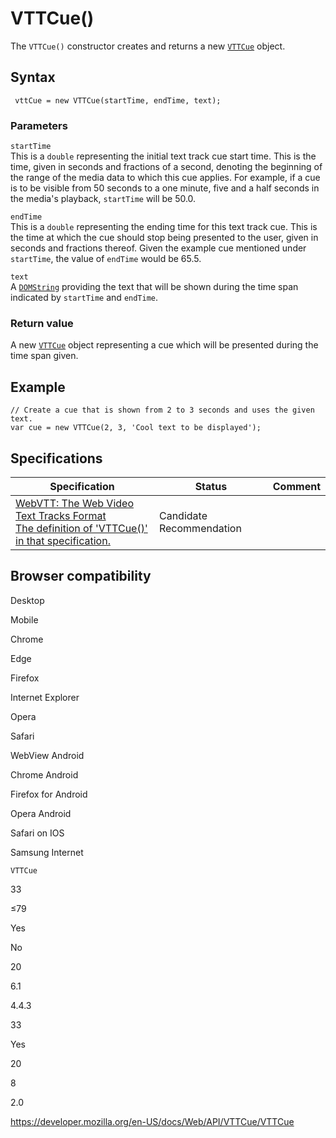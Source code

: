 VTTCue()
========

The `VTTCue()` constructor creates and returns a new [`VTTCue`](../vttcue) object.

Syntax
------

     vttCue = new VTTCue(startTime, endTime, text);

### Parameters

`startTime`  
This is a `double` representing the initial text track cue start time. This is the time, given in seconds and fractions of a second, denoting the beginning of the range of the media data to which this cue applies. For example, if a cue is to be visible from 50 seconds to a one minute, five and a half seconds in the media's playback, `startTime` will be 50.0.

`endTime`  
This is a `double` representing the ending time for this text track cue. This is the time at which the cue should stop being presented to the user, given in seconds and fractions thereof. Given the example cue mentioned under `startTime`, the value of `endTime` would be 65.5.

`text`  
A [`DOMString`](../domstring) providing the text that will be shown during the time span indicated by `startTime` and `endTime`.

### Return value

A new [`VTTCue`](../vttcue) object representing a cue which will be presented during the time span given.

Example
-------

    // Create a cue that is shown from 2 to 3 seconds and uses the given text.
    var cue = new VTTCue(2, 3, 'Cool text to be displayed');

Specifications
--------------

<table><thead><tr class="header"><th>Specification</th><th>Status</th><th>Comment</th></tr></thead><tbody><tr class="odd"><td><a href="https://w3c.github.io/webvtt/#dom-vttcue-vttcue">WebVTT: The Web Video Text Tracks Format<br />
<span class="small">The definition of 'VTTCue()' in that specification.</span></a></td><td><span class="spec-cr">Candidate Recommendation</span></td><td></td></tr></tbody></table>

Browser compatibility
---------------------

Desktop

Mobile

Chrome

Edge

Firefox

Internet Explorer

Opera

Safari

WebView Android

Chrome Android

Firefox for Android

Opera Android

Safari on IOS

Samsung Internet

`VTTCue`

33

≤79

Yes

No

20

6.1

4.4.3

33

Yes

20

8

2.0

<a href="https://developer.mozilla.org/en-US/docs/Web/API/VTTCue/VTTCue" class="_attribution-link">https://developer.mozilla.org/en-US/docs/Web/API/VTTCue/VTTCue</a>
